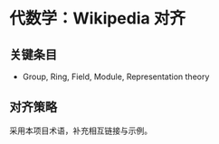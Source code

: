 # 代数学：Wikipedia 对齐

## 关键条目

- Group, Ring, Field, Module, Representation theory

## 对齐策略

采用本项目术语，补充相互链接与示例。

